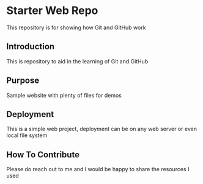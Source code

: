 # Starter Web Repo

This repository is for showing how Git and GitHub work

## Introduction

This is repository to aid in the learning of Git and GitHub

## Purpose

Sample website with plenty of files for demos

## Deployment

This is a simple web project, deployment can be on any web server or even local file system

## How To Contribute

Please do reach out to me and I would be happy to share the resources I used
